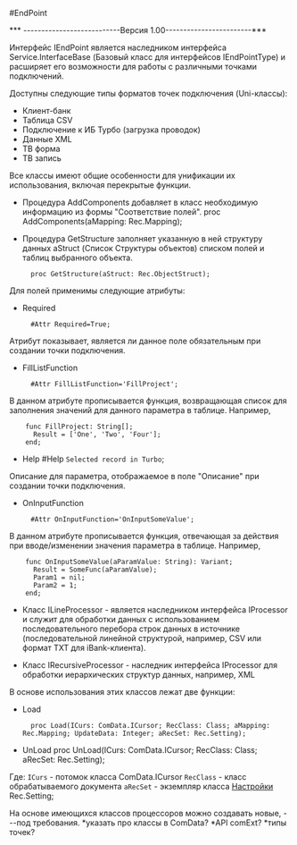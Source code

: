 ﻿#EndPoint

***    ---------------------------Версия 1.00------------------------***

Интерфейс IEndPoint является наследником интерфейса Service.InterfaceBase
(Базовый класс для интерфейсов IEndPointType) и расширяет его возможности для
работы с различными точками подключений.

Доступны следующие типы форматов точек подключения (Uni-классы):
* Клиент-банк
* Таблица CSV
* Подключение к ИБ Турбо (загрузка проводок)
* Данные XML
* TB форма
* TB запись

Все классы имеют общие особенности для унификации их использования, включая перекрытые функции.

* Процедура AddComponents добавляет в класс необходимую информацию из формы "Соответствие полей".
        proc AddComponents(aMapping: Rec.Mapping);


* Процедура GetStructure заполняет указанную в ней структуру данных aStruct (Список Структуры объектов)
списком полей и таблиц выбранного объекта.

        proc GetStructure(aStruct: Rec.ObjectStruct);








Для полей применимы следующие атрибуты:
* Required

        #Attr Required=True;

Атрибут показывает, является ли данное поле обязательным
 при создании точки подключения.

* FillListFunction

        #Attr FillListFunction='FillProject';
В данном атрибуте прописывается функция, возвращающая список для заполнения
значений для данного параметра в таблице. Например,

        func FillProject: String[];
          Result = ['One', 'Two', 'Four'];
        end;

* Help
        #Help `Selected record in Turbo`;

Описание для параметра, отображаемое в поле "Описание" при создании точки подключения.

* OnInputFunction

        #Attr OnInputFunction='OnInputSomeValue';
В данном атрибуте прописывается функция, отвечающая за действия при
вводе/изменении значения параметра в таблице. Например,

        func OnInputSomeValue(aParamValue: String): Variant;
          Result = SomeFunc(aParamValue);
          Param1 = nil;
          Param2 = 1;
        end;




 * Класс ILineProcessor - является наследником интерфейса IProcessor и служит для обработки данных
 с использованием последовательного перебора строк данных в источнике (последовательной линейной структурой, например,
  CSV или формат TXT для iBank-клиента).


 * Класс IRecursiveProcessor - наследник интерфейса IProcessor для обработки иерархических структур данных, например, XML

В основе использования этих классов лежат две функции:
* Load

        proc Load(ICurs: ComData.ICursor; RecClass: Class; aMapping: Rec.Mapping; UpdateData: Integer; aRecSet: Rec.Setting);
* UnLoad
        proc UnLoad(ICurs: ComData.ICursor; RecClass: Class; aRecSet: Rec.Setting);

Где: `ICurs` - потомок класса ComData.ICursor
`RecClass` - класс обрабатываемого документа
`aRecSet` -  экземпляр класса [Настройки](Topic:Integration.Интеграция.Справочники.Настройка)  Rec.Setting;


На основе имеющихся классов процессоров можно создавать новые, ---под требования.
*указать про классы в ComData?
*API comExt?
*типы точек?